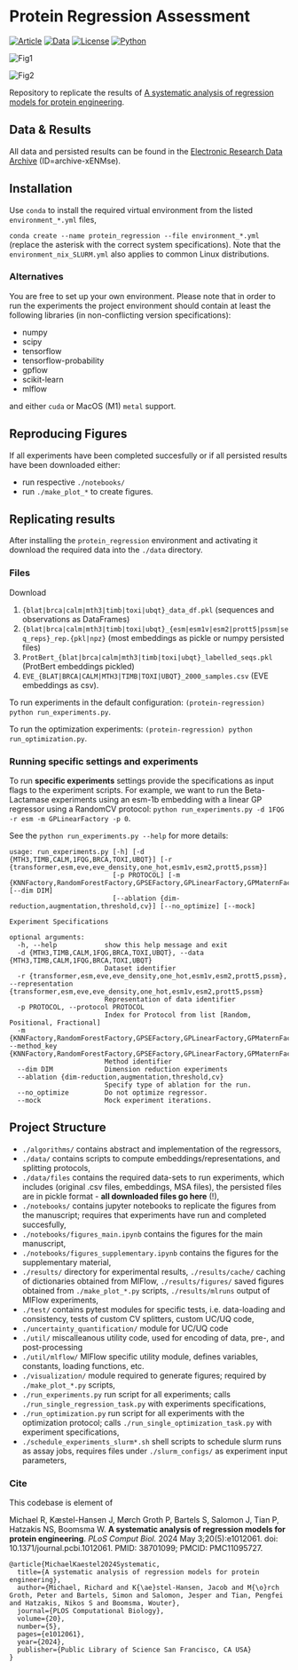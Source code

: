 # Protein Regression Assessment

[![Article](https://img.shields.io/badge/article-Comp.Bio-blue)](https://journals.plos.org/ploscompbiol/article?id=10.1371/journal.pcbi.1012061)
[![Data](https://img.shields.io/badge/data-archive-darkgreen)](https://erda.ku.dk/archives/9a379e8618a1ba1f2730ec33fa3a736d/published-archive.html)
[![License](https://img.shields.io/badge/License-MIT-purple)](https://github.com/MachineLearningLifeScience/protein_regression/tree/master?tab=MIT-1-ov-file)
[![Python](https://img.shields.io/badge/python-3.9-green)](https://github.com/MachineLearningLifeScience/protein_regression/blob/master/environment_nix_SLURM.yml)

![Fig1](https://journals.plos.org/ploscompbiol/article/figure/image?size=large&id=10.1371/journal.pcbi.1012061.g001)

![Fig2](https://journals.plos.org/ploscompbiol/article/figure/image?size=large&id=10.1371/journal.pcbi.1012061.g002)

Repository to replicate the results of [A systematic analysis of regression models for protein engineering](https://journals.plos.org/ploscompbiol/article?id=10.1371/journal.pcbi.1012061).


## Data \& Results

All data and persisted results can be found in the [Electronic Research Data Archive](https://erda.ku.dk/archives/9a379e8618a1ba1f2730ec33fa3a736d/published-archive.html) (ID=archive-xENMse).


## Installation

Use `conda` to install the required virtual environment from the listed ``environment_*.yml`` files,

``conda create --name protein_regression --file environment_*.yml``
(replace the asterisk with the correct system specifications).
Note that the ``environment_nix_SLURM.yml`` also applies to common Linux distributions.

### Alternatives
You are free to set up your own environment.
Please note that in order to run the experiments the project environment should contain at least the following libraries (in non-conflicting version specifications):
- numpy
- scipy
- tensorflow
- tensorflow-probability
- gpflow
- scikit-learn
- mlflow

and either `cuda` or MacOS (M1) ``metal`` support.


## Reproducing Figures
If all experiments have been completed succesfully
or if all persisted results have been downloaded either:
- run respective ``./notebooks/``
- run ``./make_plot_*`` to create figures.

## Replicating results
After installing the ``protein_regression`` environment and activating it download the required data into the ``./data`` directory.

### Files
Download
1. `{blat|brca|calm|mth3|timb|toxi|ubqt}_data_df.pkl` (sequences and observations as DataFrames)
2. `{blat|brca|calm|mth3|timb|toxi|ubqt}_{esm|esm1v|esm2|prott5|pssm|seq_reps}_rep.{pkl|npz}` (most embeddings as pickle or numpy persisted files)
3. `ProtBert_{blat|brca|calm|mth3|timb|toxi|ubqt}_labelled_seqs.pkl` (ProtBert embeddings pickled)
4. `EVE_{BLAT|BRCA|CALM|MTH3|TIMB|TOXI|UBQT}_2000_samples.csv` (EVE embeddings as csv).

To run experiments in the default configuration: ``(protein-regression) python run_experiments.py``.

To run the optimization experiments: ``(protein-regression) python run_optimization.py``.


### Running specific settings and experiments

To run __specific experiments__ settings provide the specifications as input flags to the experiment scripts.
For example, we want to run the Beta-Lactamase experiments using an esm-1b embedding with a linear GP regressor using a RandomCV protocol:
``python run_experiments.py -d 1FQG -r esm -m GPLinearFactory -p 0``.

See the ``python run_experiments.py --help`` for more details:

```
usage: run_experiments.py [-h] [-d {MTH3,TIMB,CALM,1FQG,BRCA,TOXI,UBQT}] [-r {transformer,esm,eve,eve_density,one_hot,esm1v,esm2,prott5,pssm}]
                          [-p PROTOCOL] [-m {KNNFactory,RandomForestFactory,GPSEFactory,GPLinearFactory,GPMaternFactory,UncertainRFFactory}] [--dim DIM]
                          [--ablation {dim-reduction,augmentation,threshold,cv}] [--no_optimize] [--mock]

Experiment Specifications

optional arguments:
  -h, --help            show this help message and exit
  -d {MTH3,TIMB,CALM,1FQG,BRCA,TOXI,UBQT}, --data {MTH3,TIMB,CALM,1FQG,BRCA,TOXI,UBQT}
                        Dataset identifier
  -r {transformer,esm,eve,eve_density,one_hot,esm1v,esm2,prott5,pssm}, --representation {transformer,esm,eve,eve_density,one_hot,esm1v,esm2,prott5,pssm}
                        Representation of data identifier
  -p PROTOCOL, --protocol PROTOCOL
                        Index for Protocol from list [Random, Positional, Fractional]
  -m {KNNFactory,RandomForestFactory,GPSEFactory,GPLinearFactory,GPMaternFactory,UncertainRFFactory}, --method_key {KNNFactory,RandomForestFactory,GPSEFactory,GPLinearFactory,GPMaternFactory,UncertainRFFactory}
                        Method identifier
  --dim DIM             Dimension reduction experiments
  --ablation {dim-reduction,augmentation,threshold,cv}
                        Specify type of ablation for the run.
  --no_optimize         Do not optimize regressor.
  --mock                Mock experiment iterations.
```

## Project Structure

- ``./algorithms/`` contains abstract and implementation of the regressors,
- ``./data/`` contains scripts to compute embeddings/representations, and splitting protocols,
- ``./data/files`` contains the required data-sets to run experiments, which includes (original .csv files, embeddings, MSA files), the persisted files are in pickle format - __all downloaded files go here__ (!),
- ``./notebooks/`` contains jupyter notebooks to replicate the figures from the manuscript; requires that experiments have run and completed succesfully,
- ``./notebooks/figures_main.ipynb`` contains the figures for the main manuscript,
- ``./notebooks/figures_supplementary.ipynb`` contains the figures for the supplementary material, 
- ``./results/`` directory for experimental results, ``./results/cache/`` caching of dictionaries obtained from MlFlow, ``./results/figures/`` saved figures obtained from ``./make_plot_*.py`` scripts, ``./results/mlruns`` output of MlFlow experiments,
- ``./test/`` contains pytest modules for specific tests, i.e. data-loading and consistency, tests of custom CV splitters, custom UC/UQ code,
- ``./uncertainty_quantification/`` module for UC/UQ code
- ``./util/`` miscalleanous utility code, used for encoding of data, pre-, and post-processing
- ``./util/mlflow/`` MlFlow specific utility module, defines variables, constants, loading functions, etc.
- ``./visualization/`` module required to generate figures; required by ``./make_plot_*.py`` scripts,
- ``./run_experiments.py`` run script for all experiments; calls ``./run_single_regression_task.py`` with experiments specifications,
- ``./run_optimization.py`` run script for all experiments with the optimization protocol; calls ``./run_single_optimization_task.py`` with experiment specifications,
- ``./schedule_experiments_slurm*.sh`` shell scripts to schedule slurm runs as assay jobs, requires files under ``./slurm_configs/`` as experiment input parameters,



### Cite
This codebase is element of 

Michael R, Kæstel-Hansen J, Mørch Groth P, Bartels S, Salomon J, Tian P, Hatzakis NS, Boomsma W. __A systematic analysis of regression models for protein engineering__. _PLoS Comput Biol._ 2024 May 3;20(5):e1012061. doi: 10.1371/journal.pcbi.1012061. PMID: 38701099; PMCID: PMC11095727.

```
@article{MichaelKaestel2024Systematic,
  title={A systematic analysis of regression models for protein engineering},
  author={Michael, Richard and K{\ae}stel-Hansen, Jacob and M{\o}rch Groth, Peter and Bartels, Simon and Salomon, Jesper and Tian, Pengfei and Hatzakis, Nikos S and Boomsma, Wouter},
  journal={PLOS Computational Biology},
  volume={20},
  number={5},
  pages={e1012061},
  year={2024},
  publisher={Public Library of Science San Francisco, CA USA}
}
```

